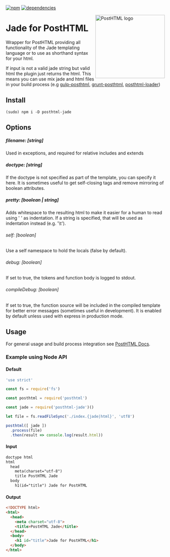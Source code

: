 [![npm](https://badge.fury.io/js/posthtml-jade.svg)](https://badge.fury.io/js/posthtml-jade) [![dependencies](https://david-dm.org/michael-ciniawsky/posthtml-jade.svg)](https://david-dm.org/michael-ciniawsky/posthtml-jade)

<img align="right" width="220" height="200" title="PostHTML logo" src="http://posthtml.github.io/posthtml/logo.svg">

# Jade for PostHTML

Wrapper for PostHTML providing all functionality of the Jade templating  language or to use as shorthand syntax for your html.

If input is not a valid jade string but valid html the plugin just returns the html. This means you can use mix jade and html files in your build process (e.g [gulp-posthtml](https://github.com/posthtml/posthtml), [grunt-posthtml](https://github.com/TCotton/grunt-posthtml), [posthtml-loader](https://github.com/michael-ciniawsky/posthtml-loader))

## Install
```
(sudo) npm i -D posthtml-jade
```

## Options

##### filename: [string]

Used in exceptions, and required for relative includes and extends

##### doctype: [string]

If the doctype is not specified as part of the template, you can specify it here. It is sometimes useful to get self-closing tags and remove mirroring of boolean attributes.

##### pretty: [boolean | string]

Adds whitespace to the resulting html to make it easier for a human to read using '  ' as indentation. If a string is specified, that will be used as indentation instead (e.g. '\t').

###### self: [boolean]

Use a self namespace to hold the locals (false by default).

###### debug: [boolean]

If set to true, the tokens and function body is logged to stdout.

###### compileDebug: [boolean]

If set to true, the function source will be included in the compiled template for better error messages (sometimes useful in development). It is enabled by default unless used with express in production mode.

## Usage
For general usage and build process integration see [PostHTML Docs](https://github.com/posthtml/posthtml#usage).

### Example using Node API
#### Default
```js
'use strict'

const fs = require('fs')

const posthtml = require('posthtml')

const jade = require('posthtml-jade')()

let file = fs.readFileSync('./index.{jade|html}', 'utf8')

posthtml([ jade ])
  .process(file)
  .then(result => console.log(result.html))
```
#### Input
```html
doctype html
html
  head
    meta(charset="utf-8")
    title PostHTML Jade
  body
    h1(id="title") Jade for PostHTML
```
#### Output
```html
<!DOCTYPE html>
<html>
  <head>
    <meta charset="utf-8">
    <title>PostHTML Jade</title>
  </head>
  <body>
    <h1 id="title">Jade for PostHTML</h1>
  </body>
</html>
```
